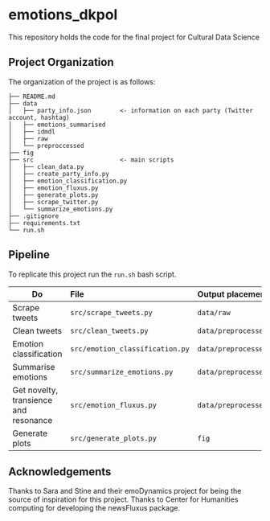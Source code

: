 # emotions_dkpol
This repository holds the code for the final project for Cultural Data Science


## Project Organization
The organization of the project is as follows:

```
├── README.md                                       
├── data
│   ├── party_info.json        <- information on each party (Twitter account, hashtag)
│   ├── emotions_summarised   
│   ├── idmdl
│   ├── raw                    
│   └── preproccessed    
├── fig                   
├── src                        <- main scripts
│   ├── clean_data.py
│   ├── create_party_info.py
│   ├── emotion_classification.py
│   ├── emotion_fluxus.py
│   ├── generate_plots.py
│   ├── scrape_twitter.py
│   └── summarize_emotions.py
├── .gitignore
├── requirements.txt
└── run.sh

```

## Pipeline
To replicate this project run the ```run.sh``` bash script.

| Do | File| Output placement |
|-----------|:------------|:--------|
Scrape tweets | ```src/scrape_tweets.py```| ```data/raw```
Clean tweets | ```src/clean_tweets.py``` | ```data/preprocessed```
Emotion classification | ```src/emotion_classification.py``` | ```data/preprocessed```
Summarise emotions | ```src/summarize_emotions.py``` | ```data/preprocessed/emotions_summarised```
Get novelty, transience and resonance | ```src/emotion_fluxus.py``` | ```data/preprocessed/idmdl```
Generate plots | ```src/generate_plots.py``` | ```fig```


## Acknowledgements
Thanks to Sara and Stine and their emoDynamics project for being the source of inspiration for this project. Thanks to Center for Humanities computing for developing the newsFluxus package.